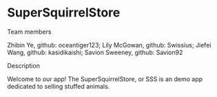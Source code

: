 # SuperSquirrelStore

Team members

Zhibin Ye, github: oceantiger123; Lily McGowan, github: Swissius; Jiefei Wang, github: kasidikaishi; Savion Sweeney, github: Savion92


Description

Welcome to our app! The SuperSquirrelStore, or SSS is an demo app dedicated to selling stuffed animals.



